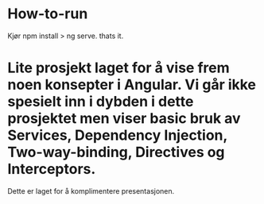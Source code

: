 # How-to-run
Kjør npm install > ng serve. thats it.

# Lite prosjekt laget for å vise frem noen konsepter i Angular. Vi går ikke spesielt inn i dybden i dette prosjektet men viser basic bruk av Services, Dependency Injection, Two-way-binding, Directives og Interceptors.

Dette er laget for å komplimentere presentasjonen.
